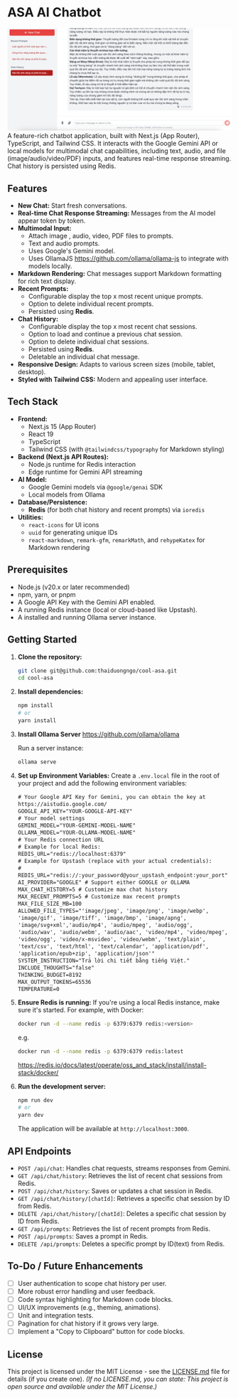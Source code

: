 # ASA AI Chatbot

![alt text](ASA.png "ASA")
A feature-rich chatbot application, built with Next.js (App Router), TypeScript, and Tailwind CSS. It interacts with the Google Gemini API or local models for multimodal chat capabilities, including text, audio, and file (image/audio/video/PDF) inputs, and features real-time response streaming. Chat history is persisted using Redis.

## Features

*   **New Chat:** Start fresh conversations.
*   **Real-time Chat Response Streaming:** Messages from the AI model appear token by token.
*   **Multimodal Input:**
    *   Attach image , audio, video, PDF files to prompts.
    *   Text and audio prompts.
    *   Uses Google's Gemini model.
    *   Uses OllamaJS https://github.com/ollama/ollama-js to integrate with models locally.
*   **Markdown Rendering:** Chat messages support Markdown formatting for rich text display.
*   **Recent Prompts:**
    *   Configurable display the top x most recent unique prompts.
    *   Option to delete individual recent prompts.
    *   Persisted using **Redis**.
*   **Chat History:**
    *   Configurable display the top x most recent chat sessions.
    *   Option to load and continue a previous chat session.
    *   Option to delete individual chat sessions.
    *   Persisted using **Redis**.
    *   Deletable an individual chat message.
*   **Responsive Design:** Adapts to various screen sizes (mobile, tablet, desktop).
*   **Styled with Tailwind CSS:** Modern and appealing user interface.

## Tech Stack

*   **Frontend:**
    *   Next.js 15 (App Router)
    *   React 19
    *   TypeScript
    *   Tailwind CSS (with `@tailwindcss/typography` for Markdown styling)
*   **Backend (Next.js API Routes):**
    *   Node.js runtime for Redis interaction
    *   Edge runtime for Gemini API streaming
*   **AI Model:**
    *   Google Gemini models via `@google/genai` SDK
    *   Local models from Ollama
*   **Database/Persistence:**
    *   **Redis** (for both chat history and recent prompts) via `ioredis`
*   **Utilities:**
    *   `react-icons` for UI icons
    *   `uuid` for generating unique IDs
    *   `react-markdown`, `remark-gfm`, `remarkMath`, and `rehypeKatex` for Markdown rendering

## Prerequisites

*   Node.js (v20.x or later recommended)
*   npm, yarn, or pnpm
*   A Google API Key with the Gemini API enabled.
*   A running Redis instance (local or cloud-based like Upstash).
*   A installed and running Ollama server instance.

## Getting Started

1.  **Clone the repository:**
    ```bash
    git clone git@github.com:thaiduongngo/cool-asa.git
    cd cool-asa
    ```

2.  **Install dependencies:**
    ```bash
    npm install
    # or
    yarn install
    ```

3.  **Install Ollama Server**
    https://github.com/ollama/ollama
    
    Run a server instance:
    ```bash
    ollama serve
    ```

4.  **Set up Environment Variables:**
    Create a `.env.local` file in the root of your project and add the following environment variables:

    ```.env.local
    # Your Google API Key for Gemini, you can obtain the key at https://aistudio.google.com/
    GOOGLE_API_KEY="YOUR-GOOGLE-API-KEY"
    # Your model settings
    GEMINI_MODEL="YOUR-GEMINI-MODEL-NAME"
    OLLAMA_MODEL="YOUR-OLLAMA-MODEL-NAME"
    # Your Redis connection URL
    # Example for local Redis:
    REDIS_URL="redis://localhost:6379"
    # Example for Upstash (replace with your actual credentials):
    # REDIS_URL="redis://:your_password@your_upstash_endpoint:your_port"
    AI_PROVIDER="GOOGLE" # Support either GOOGLE or OLLAMA
    MAX_CHAT_HISTORY=5 # Customize max chat history
    MAX_RECENT_PROMPTS=5 # Customize max recent prompts
    MAX_FILE_SIZE_MB=100
    ALLOWED_FILE_TYPES="'image/jpeg', 'image/png', 'image/webp', 'image/gif', 'image/tiff', 'image/bmp', 'image/apng', 'image/svg+xml','audio/mp4', 'audio/mpeg', 'audio/ogg', 'audio/wav', 'audio/webm', 'audio/aac', 'video/mp4', 'video/mpeg', 'video/ogg', 'video/x-msvideo', 'video/webm', 'text/plain', 'text/csv', 'text/html', 'text/calendar', 'application/pdf', 'application/epub+zip', 'application/json'"
    SYSTEM_INSTRUCTION="Trả lời chi tiết bằng tiếng Việt."
    INCLUDE_THOUGHTS="false"
    THINKING_BUDGET=8192
    MAX_OUTPUT_TOKENS=65536
    TEMPERATURE=0
    ```

5.  **Ensure Redis is running:**
    If you're using a local Redis instance, make sure it's started. For example, with Docker:
    ```bash
    docker run -d --name redis -p 6379:6379 redis:<version>
    ```
    e.g.
    ```bash
    docker run -d --name redis -p 6379:6379 redis:latest
    ```
    https://redis.io/docs/latest/operate/oss_and_stack/install/install-stack/docker/

6.  **Run the development server:**
    ```bash
    npm run dev
    # or
    yarn dev
    ```
    The application will be available at `http://localhost:3000`.

## API Endpoints

*   `POST /api/chat`: Handles chat requests, streams responses from Gemini.
*   `GET /api/chat/history`: Retrieves the list of recent chat sessions from Redis.
*   `POST /api/chat/history`: Saves or updates a chat session in Redis.
*   `GET /api/chat/history/[chatId]`: Retrieves a specific chat session by ID from Redis.
*   `DELETE /api/chat/history/[chatId]`: Deletes a specific chat session by ID from Redis.
*   `GET /api/prompts`: Retrieves the list of recent prompts from Redis.
*   `POST /api/prompts`: Saves a prompt in Redis.
*   `DELETE /api/prompts`: Deletes a specific prompt by ID(text) from Redis.

## To-Do / Future Enhancements

*   [ ] User authentication to scope chat history per user.
*   [ ] More robust error handling and user feedback.
*   [ ] Code syntax highlighting for Markdown code blocks.
*   [ ] UI/UX improvements (e.g., theming, animations).
*   [ ] Unit and integration tests.
*   [ ] Pagination for chat history if it grows very large.
*   [ ] Implement a "Copy to Clipboard" button for code blocks.

## License

This project is licensed under the MIT License - see the [LICENSE.md](LICENSE.md) file for details (if you create one).
*(If no LICENSE.md, you can state: This project is open source and available under the MIT License.)*